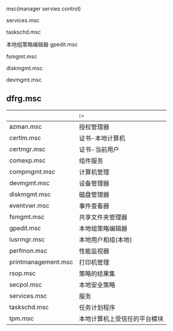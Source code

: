 
msc(manager servies control)


services.msc



taskschd.msc


本地组策略编辑器
gpedit.msc


fsmgmt.msc


diskmgmt.msc


devmgmt.msc

dfrg.msc
---
|  | :- |
| :- | :- |
| azman.msc | 授权管理器 |
| certlm.msc | 证书-本地计算机 |
| certmgr.msc | 证书-当前用户 |
| comexp.msc |组件服务 |
| compmgmt.msc | 计算机管理 |
| devmgmt.msc | 设备管理器 |
| diskmgmt.msc | 磁盘管理器 |
| eventvwr.msc | 事件查看器 |
| fsmgmt.msc | 共享文件夹管理器 |
| gpedit.msc | 本地组策略编辑器 |
| lusrmgr.msc | 本地用户和组(本地) |
| perfmon.msc | 性能监视器 |
| printmanagement.msc | 打印机管理 |
| rsop.msc | 策略的结果集 |
| secpol.msc | 本地安全策略 |
| services.msc | 服务 |
| taskschd.msc | 任务计划程序 |
| tpm.msc | 本地计算机上受信任的平台模块 |
